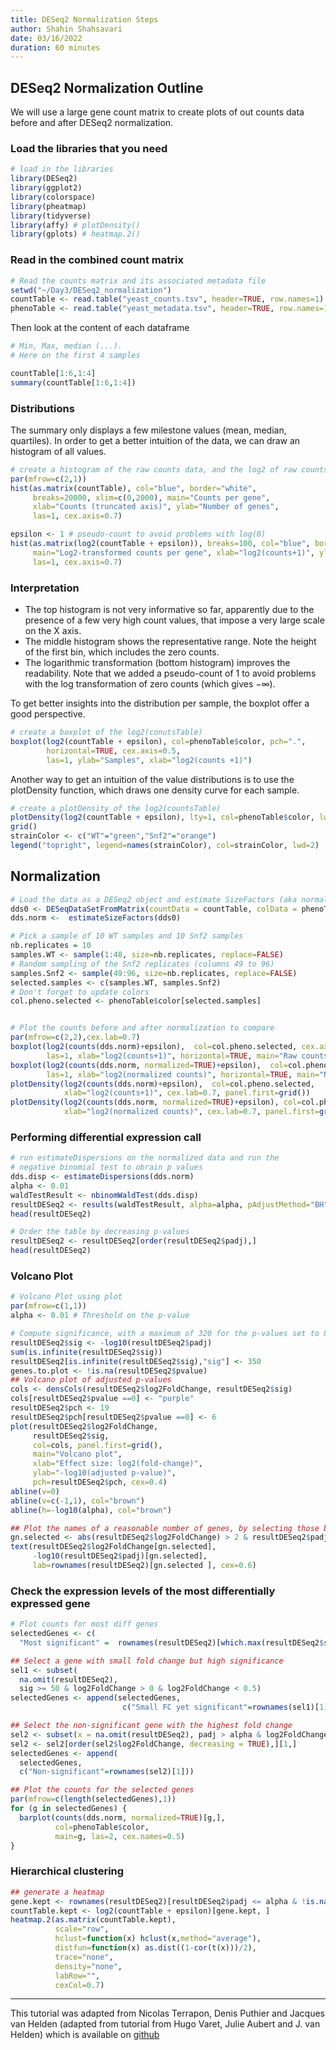 ```yaml
---
title: DESeq2 Normalization Steps
author: Shahin Shahsavari
date: 03/16/2022
duration: 60 minutes 
---
```


## DESeq2 Normalization Outline

We will use a large gene count matrix to create plots of out counts data before and after
DESeq2 normalization.

### Load the libraries that you need

```R
# load in the libraries
library(DESeq2)
library(ggplot2)
library(colorspace)
library(pheatmap)
library(tidyverse)
library(affy) # plotDensity()
library(gplots) # heatmap.2()
```
### Read in the combined count matrix

```R
# Read the counts matrix and its associated metadata file
setwd("~/Day3/DESeq2_normalization")
countTable <- read.table("yeast_counts.tsv", header=TRUE, row.names=1)
phenoTable <- read.table("yeast_metadata.tsv", header=TRUE, row.names=1)
```

Then look at the content of each dataframe

```R
# Min, Max, median (...). 
# Here on the first 4 samples

countTable[1:6,1:4]
summary(countTable[1:6,1:4])
```

### Distributions

The summary only displays a few milestone values (mean, median, quartiles). In order to get
a better intuition of the data, we can draw an histogram of all values.

```R
# create a histogram of the raw counts data, and the log2 of raw counts
par(mfrow=c(2,1))
hist(as.matrix(countTable), col="blue", border="white",
     breaks=20000, xlim=c(0,2000), main="Counts per gene",
     xlab="Counts (truncated axis)", ylab="Number of genes", 
     las=1, cex.axis=0.7)

epsilon <- 1 # pseudo-count to avoid problems with log(0)
hist(as.matrix(log2(countTable + epsilon)), breaks=100, col="blue", border="white",
     main="Log2-transformed counts per gene", xlab="log2(counts+1)", ylab="Number of genes", 
     las=1, cex.axis=0.7)
```


### Interpretation

* The top histogram is not very informative so far, apparently due to the presence of a few
very high count values, that impose a very large scale on the X axis.
* The middle histogram shows the representative range. Note the height of the first bin,
which includes the zero counts.
* The logarithmic transformation (bottom histogram) improves the readability. Note that we
added a pseudo-count of 1 to avoid problems with the log transformation of zero counts (which gives −∞).

To get better insights into the distribution per sample, the boxplot offer a good perspective.

```R
# create a boxplot of the log2(conutsTable)
boxplot(log2(countTable + epsilon), col=phenoTable$color, pch=".", 
        horizontal=TRUE, cex.axis=0.5,
        las=1, ylab="Samples", xlab="log2(counts +1)")
```

Another way to get an intuition of the value distributions is to use the plotDensity function, which draws one density curve for each sample.

```R
# create a plotDensity of the log2(countsTable)
plotDensity(log2(countTable + epsilon), lty=1, col=phenoTable$color, lwd=2)
grid()
strainColor <- c("WT"="green","Snf2"="orange")
legend("topright", legend=names(strainColor), col=strainColor, lwd=2)
```


## Normalization

```R
# Load the data as a DESeq2 object and estimate SizeFactors (aka normalize)
dds0 <- DESeqDataSetFromMatrix(countData = countTable, colData = phenoTable, design = ~ strain)
dds.norm <-  estimateSizeFactors(dds0)

# Pick a sample of 10 WT samples and 10 Snf2 samples
nb.replicates = 10
samples.WT <- sample(1:48, size=nb.replicates, replace=FALSE)
# Random sampling of the Snf2 replicates (columns 49 to 96)
samples.Snf2 <- sample(49:96, size=nb.replicates, replace=FALSE)
selected.samples <- c(samples.WT, samples.Snf2)
# Don't forget to update colors
col.pheno.selected <- phenoTable$color[selected.samples]


# Plot the counts before and after normalization to compare
par(mfrow=c(2,2),cex.lab=0.7)
boxplot(log2(counts(dds.norm)+epsilon),  col=col.pheno.selected, cex.axis=0.7, 
        las=1, xlab="log2(counts+1)", horizontal=TRUE, main="Raw counts")
boxplot(log2(counts(dds.norm, normalized=TRUE)+epsilon),  col=col.pheno.selected, cex.axis=0.7, 
        las=1, xlab="log2(normalized counts)", horizontal=TRUE, main="Normalized counts") 
plotDensity(log2(counts(dds.norm)+epsilon),  col=col.pheno.selected, 
            xlab="log2(counts+1)", cex.lab=0.7, panel.first=grid()) 
plotDensity(log2(counts(dds.norm, normalized=TRUE)+epsilon), col=col.pheno.selected, 
            xlab="log2(normalized counts)", cex.lab=0.7, panel.first=grid()) 
```



### Performing differential expression call
```R
# run estimateDispersions on the normalized data and run the
# negative binomial test to obrain p values
dds.disp <- estimateDispersions(dds.norm)
alpha <- 0.01
waldTestResult <- nbinomWaldTest(dds.disp)
resultDESeq2 <- results(waldTestResult, alpha=alpha, pAdjustMethod="BH")
head(resultDESeq2)

# Order the table by decreasing p-values
resultDESeq2 <- resultDESeq2[order(resultDESeq2$padj),]
head(resultDESeq2)
```

### Volcano Plot
```R
# Volcano Plot using plot
par(mfrow=c(1,1))
alpha <- 0.01 # Threshold on the p-value

# Compute significance, with a maximum of 320 for the p-values set to 0 due to limitation of computation precision
resultDESeq2$sig <- -log10(resultDESeq2$padj)
sum(is.infinite(resultDESeq2$sig))
resultDESeq2[is.infinite(resultDESeq2$sig),"sig"] <- 350
genes.to.plot <- !is.na(resultDESeq2$pvalue)
## Volcano plot of adjusted p-values
cols <- densCols(resultDESeq2$log2FoldChange, resultDESeq2$sig)
cols[resultDESeq2$pvalue ==0] <- "purple"
resultDESeq2$pch <- 19
resultDESeq2$pch[resultDESeq2$pvalue ==0] <- 6
plot(resultDESeq2$log2FoldChange, 
     resultDESeq2$sig, 
     col=cols, panel.first=grid(),
     main="Volcano plot", 
     xlab="Effect size: log2(fold-change)",
     ylab="-log10(adjusted p-value)",
     pch=resultDESeq2$pch, cex=0.4)
abline(v=0)
abline(v=c(-1,1), col="brown")
abline(h=-log10(alpha), col="brown")

## Plot the names of a reasonable number of genes, by selecting those begin not only significant but also having a strong effect size
gn.selected <- abs(resultDESeq2$log2FoldChange) > 2 & resultDESeq2$padj < alpha 
text(resultDESeq2$log2FoldChange[gn.selected],
     -log10(resultDESeq2$padj)[gn.selected],
     lab=rownames(resultDESeq2)[gn.selected ], cex=0.6)
```

### Check the expression levels of the most differentially expressed gene

```R
# Plot counts for most diff genes
selectedGenes <- c(
  "Most significant" =  rownames(resultDESeq2)[which.max(resultDESeq2$sig)])

## Select a gene with small fold change but high significance
sel1 <- subset(
  na.omit(resultDESeq2), 
  sig >= 50 & log2FoldChange > 0 & log2FoldChange < 0.5)
selectedGenes <- append(selectedGenes, 
                         c("Small FC yet significant"=rownames(sel1)[1]))

## Select the non-significant gene with the highest fold change
sel2 <- subset(x = na.omit(resultDESeq2), padj > alpha & log2FoldChange > 0 & baseMean > 1000 & baseMean < 10000)
sel2 <- sel2[order(sel2$log2FoldChange, decreasing = TRUE),][1,]
selectedGenes <- append(
  selectedGenes, 
  c("Non-significant"=rownames(sel2)[1]))

## Plot the counts for the selected genes
par(mfrow=c(length(selectedGenes),1))
for (g in selectedGenes) {
  barplot(counts(dds.norm, normalized=TRUE)[g,], 
          col=phenoTable$color, 
          main=g, las=2, cex.names=0.5)
}
```

### Hierarchical clustering
```R
## generate a heatmap
gene.kept <- rownames(resultDESeq2)[resultDESeq2$padj <= alpha & !is.na(resultDESeq2$padj)]
countTable.kept <- log2(countTable + epsilon)[gene.kept, ]
heatmap.2(as.matrix(countTable.kept), 
          scale="row", 
          hclust=function(x) hclust(x,method="average"), 
          distfun=function(x) as.dist((1-cor(t(x)))/2), 
          trace="none", 
          density="none", 
          labRow="",
          cexCol=0.7)
```

---
This tutorial was adapted from Nicolas Terrapon, Denis Puthier and Jacques van Helden (adapted from tutorial from Hugo Varet, Julie Aubert and J. van Helden) which is available on [github](http://dputhier.github.io/jgb71e-polytech-bioinfo-app/practical/rna-seq_R/rnaseq_diff_Snf2.html)
